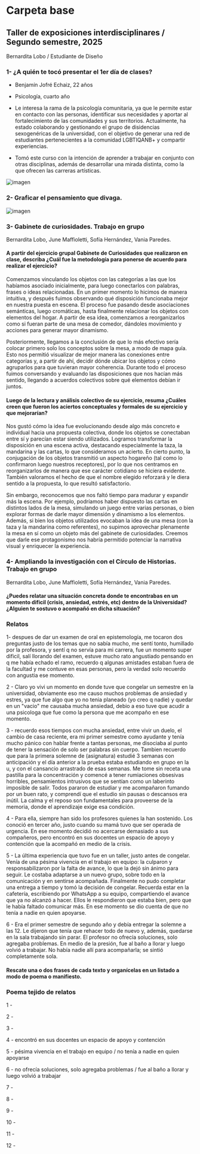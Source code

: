 # Carpeta base

## Taller de exposiciones interdisciplinares / Segundo semestre, 2025

Bernardita Lobo / Estudiante de Diseño

### 1- ¿A quién te tocó presentar el 1er día de clases? 

- Benjamín Jofré Echaiz, 22 años

- Psicología, cuarto año

- Le interesa la rama de la psicología comunitaria, ya que le permite estar en contacto con las personas, identificar sus necesidades y aportar al fortalecimiento de las comunidades y sus territorios. Actualmente, ha estado colaborando y gestionando el grupo de disidencias sexogenéricas de la universidad, con el objetivo de generar una red de estudiantes pertenecientes a la comunidad LGBTIQANB+ y compartir experiencias.

- Tomó este curso con la intención de aprender a trabajar en conjunto con otras disciplinas, además de desarrollar una mirada distinta, como la que ofrecen las carreras artísticas.

![imagen](imagenes/mapa-curso.jpg)

### 2- Graficar el pensamiento que divaga. 

![imagen](imagenes/pensamiento-que-divaga.jpg)

### 3- Gabinete de curiosidades. Trabajo en grupo

Bernardita Lobo,  June Maffioletti, Sofía Hernández, Vania Paredes.

#### A partir del ejercicio grupal Gabinete de Curiosidades que realizaron en clase, describa ¿Cuál fue la metodología para ponerse de acuerdo para realizar el ejercicio?

Comenzamos vinculando los objetos con las categorías a las que los habíamos asociado inicialmente, para luego conectarlos con palabras, frases o ideas relacionadas. En un primer momento lo hicimos de manera intuitiva, y después fuimos observando qué disposición funcionaba mejor en nuestra puesta en escena. El proceso fue pasando desde asociaciones semánticas, luego cromáticas, hasta finalmente relacionar los objetos con elementos del hogar. A partir de esa idea, comenzamos a reorganizarlos como si fueran parte de una mesa de comedor, dándoles movimiento y acciones para generar mayor dinamismo.

Posteriormente, llegamos a la conclusión de que lo más efectivo sería colocar primero solo los conceptos sobre la mesa, a modo de mapa guía. Esto nos permitió visualizar de mejor manera las conexiones entre categorías y, a partir de ahí, decidir dónde ubicar los objetos y cómo agruparlos para que tuvieran mayor coherencia. Durante todo el proceso fuimos conversando y evaluando las disposiciones que nos hacían más sentido, llegando a acuerdos colectivos sobre qué elementos debían ir juntos.

#### Luego de la lectura y análisis colectivo de su ejercicio, resuma ¿Cuáles creen que fueron los aciertos conceptuales y formales de su ejercicio y que mejorarían?

Nos gustó cómo la idea fue evolucionando desde algo más concreto e individual hacia una propuesta colectiva, donde los objetos se conectaban entre sí y parecían estar siendo utilizados. Logramos transformar la disposición en una escena activa, destacando especialmente la taza, la mandarina y las cartas, lo que consideramos un acierto. En cierto punto, la conjugación de los objetos transmitió un aspecto hogareño (tal como lo confirmaron luego nuestros receptores), por lo que nos centramos en reorganizarlos de manera que ese carácter cotidiano se hiciera evidente. También valoramos el hecho de que el nombre elegido reforzará y le diera sentido a la propuesta, lo que resultó satisfactorio.

Sin embargo, reconocemos que nos faltó tiempo para madurar y expandir más la escena. Por ejemplo, podríamos haber dispuesto las cartas en distintos lados de la mesa, simulando un juego entre varias personas, o bien explorar formas de darle mayor dimensión y dinamismo a los elementos. Además, si bien los objetos utilizados evocaban la idea de una mesa (con la taza y la mandarina como referentes), no supimos aprovechar plenamente la mesa en sí como un objeto más del gabinete de curiosidades. Creemos que darle ese protagonismo nos habría permitido potenciar la narrativa visual y enriquecer la experiencia.

### 4- Ampliando la investigación con el Círculo de Historias. Trabajo en grupo

Bernardita Lobo, June Maffioletti, Sofía Hernández, Vania Paredes.

#### ¿Puedes relatar una situación concreta donde te encontrabas en un momento dificil (crisis, ansiedad, estrés, etc) dentro de la Universidad? ¿Alguien te sostuvo o acompañó en dicha situación?

### Relatos

1- despues de dar un examen de oral en epistemología, me tocaron dos preguntas justo de los temas que no sabía mucho, me sentí tonto, humillado por la profesora, y sentí q no servía para mi carrera, fue un momento super dificil, salí llorando del examen, estuve mucho rato angustiado pensando en q me había echado el ramo, recuerdo q algunas amistades estaban fuera de la facultad y me contuve en esas personas, pero la verdad solo recuerdo con angustia ese momento.

2 - Claro yo vivi un momento en donde tuve que congelar un semestre en la universidad, obviamente eso me causo muchos problemas de ansiedad y estres, ya que fue algo que yo no tenia planeado (yo creo q nadie) y quedar en un "vacio" me causaba mucha ansiedad, debio a eso tuve que acudir a una psicologa que fue como la persona que me acompaño en ese momento.

3 - recuerdo esos tiempos con mucha ansiedad, entre vivir un duelo, el cambio de casa reciente, era mi primer semestre como ayudante y tenía mucho pánico con hablar frente a tantas personas, me disociaba al punto de tener la sensación de solo ser palabras sin cuerpo.
Tambien recuerdo que para la primera solemne de (asignatura) estudié 3 semanas con anticipación y el día anterior a la prueba estaba estudiando en grupo en la u, y con el cansancio arrastrado de esas semanas. Me tome sin receta una pastilla para la concentración y comencé a tener rumiaciones obsesivas horribles, pensamientos intrusivos que se sentían como un laberinto imposible de salir. Todos pararon de estudiar y me acompañaron fumando por un buen rato, y comprendí que el estudio sin pausas o descansos era inútil. La calma y el reposo son fundamentales para proveerse de la memoria, donde el aprendizaje exige esa condición. 

4 - Para ella, siempre han sido los profesores quienes la han sostenido. Los conoció en tercer año, justo cuando su mamá tuvo que ser operada de urgencia. En ese momento decidió no acercarse demasiado a sus compañeros, pero encontró en sus docentes un espacio de apoyo y contención que la acompañó en medio de la crisis.

5 - La última experiencia que tuvo fue en un taller, justo antes de congelar. Venía de una pésima vivencia en el trabajo en equipo: la culparon y responsabilizaron por la falta de avance, lo que la dejó sin ánimo para seguir. Le costaba adaptarse a un nuevo grupo, sobre todo en la comunicación y en sentirse acompañada. Finalmente no pudo completar una entrega a tiempo y tomó la decisión de congelar. Recuerda estar en la cafetería, escribiendo por WhatsApp a su equipo, compartiendo el avance que ya no alcanzó a hacer. Ellos le respondieron que estaba bien, pero que le había faltado comunicar más. En ese momento se dio cuenta de que no tenía a nadie en quien apoyarse.

6 - Era el primer semestre de segundo año y debía entregar la solemne a las 12. Le dijeron que tenía que rehacer todo de nuevo y, además, quedarse en la sala trabajando sin parar. El profesor no ofrecía soluciones, solo agregaba problemas. En medio de la presión, fue al baño a llorar y luego volvió a trabajar. No había nadie allí para acompañarla; se sintió completamente sola.

#### Rescate una o dos frases de cada texto y organícelas en un listado a modo de poema o manifiesto.

### Poema tejido de relatos

1 -

2 -

3 - 

4 - encontró en sus docentes un espacio de apoyo y contención

5 - pésima vivencia en el trabajo en equipo / no tenía a nadie en quien apoyarse 

6 - no ofrecía soluciones, solo agregaba problemas / fue al baño a llorar y luego volvió a trabajar

7 -

8 -

9 -

10 -

11 -

12 -
